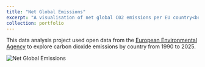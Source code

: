 ```yaml
---
title: "Net Global Emissions"
excerpt: "A visualisation of net global C02 emissions per EU country<br/><img src='{{ base_path }}/images/Net-Global-Emissions.png'>"
collection: portfolio
---
```


This data analysis project used open data from the [European Environmental Agency](https://www.eea.europa.eu/en/datahub/featured-data/statistical-data/datahubitem-view/d22b842a-53f7-4c63-aa94-74d5fa1f4d40) to explore carbon dioxide emissions by country from 1990 to 2025. 

<img src="{{ base_path }}/images/Net-Global-Emissions.png" alt="Net Global Emissions" class="project-image">

